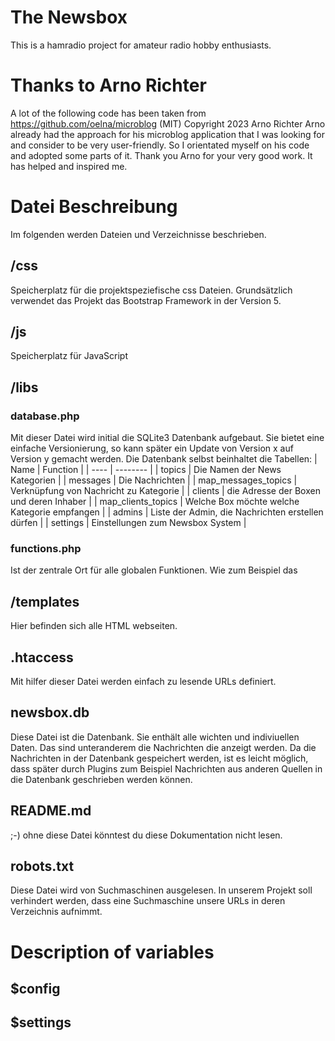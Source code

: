 # The Newsbox
This is a hamradio project for amateur radio hobby enthusiasts.  

# Thanks to Arno Richter
A lot of the following code has been taken from https://github.com/oelna/microblog (MIT) Copyright 2023 Arno Richter
Arno already had the approach for his microblog application that I was looking for and consider to be very user-friendly. So I orientated myself on his code and adopted some parts of it. Thank you Arno for your very good work. It has helped and inspired me. 


# Datei Beschreibung
Im folgenden werden Dateien und Verzeichnisse beschrieben.

## /css
Speicherplatz für die projektspeziefische css Dateien. Grundsätzlich verwendet das Projekt das Bootstrap Framework in der Version 5.

## /js
Speicherplatz für JavaScript

## /libs
### database.php
Mit dieser Datei wird initial die SQLite3 Datenbank aufgebaut. Sie bietet eine einfache Versionierung, so kann später ein Update von Version x auf Version y gemacht werden. 
Die Datenbank selbst beinhaltet die Tabellen: 
| Name | Function |
| ---- | -------- |
| topics | Die Namen der News Kategorien |
| messages | Die Nachrichten |
| map_messages_topics | Verknüpfung von Nachricht zu Kategorie |
| clients | die Adresse der Boxen und deren Inhaber |
| map_clients_topics | Welche Box möchte welche Kategorie empfangen |
| admins | Liste der Admin, die Nachrichten erstellen dürfen |
| settings | Einstellungen zum Newsbox System |

### functions.php 
Ist der zentrale Ort für alle globalen Funktionen. Wie zum Beispiel das 

## /templates
Hier befinden sich alle HTML webseiten. 

## .htaccess
Mit hilfer dieser Datei werden einfach zu lesende URLs definiert.

## newsbox.db
Diese Datei ist die Datenbank. Sie enthält alle wichten und indiviuellen Daten. Das sind unteranderem die Nachrichten die anzeigt werden. 
Da die Nachrichten in der Datenbank gespeichert werden, ist es leicht möglich, dass später durch Plugins zum Beispiel Nachrichten aus anderen Quellen in die Datenbank geschrieben werden können. 

## README.md
;-) ohne diese Datei könntest du diese Dokumentation nicht lesen. 

## robots.txt
Diese Datei wird von Suchmaschinen ausgelesen. In unserem Projekt soll verhindert werden, dass eine Suchmaschine unsere URLs in deren Verzeichnis aufnimmt. 

# Description of variables

## $config

## $settings
